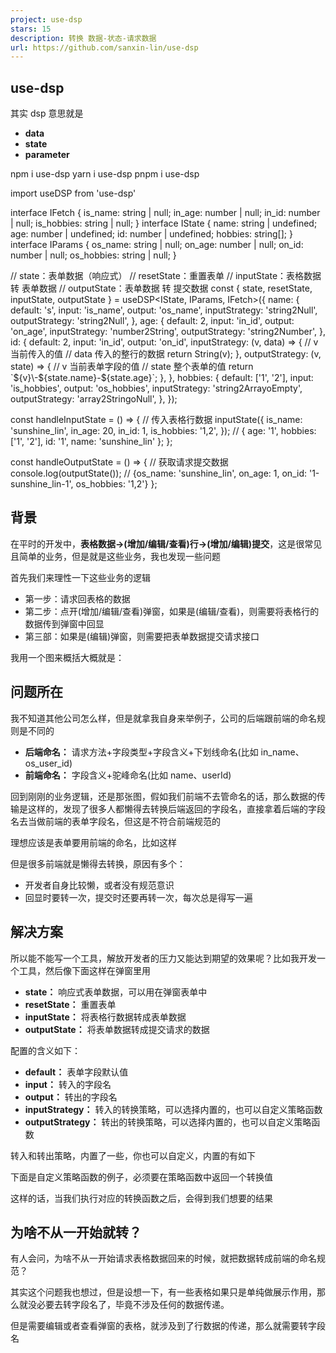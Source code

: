 ```yaml
---
project: use-dsp
stars: 15
description: 转换 数据-状态-请求数据
url: https://github.com/sanxin-lin/use-dsp
---
```


use-dsp
-------

其实 dsp 意思就是

-   **data**
-   **state**
-   **parameter**

npm i use\-dsp
yarn i use\-dsp
pnpm i use\-dsp

import useDSP from 'use-dsp'

interface IFetch {
  is\_name: string | null;
  in\_age: number | null;
  in\_id: number | null;
  is\_hobbies: string | null;
}
interface IState {
  name: string | undefined;
  age: number | undefined;
  id: number | undefined;
  hobbies: string\[\];
}
interface IParams {
  os\_name: string | null;
  on\_age: number | null;
  on\_id: number | null;
  os\_hobbies: string | null;
}

// state：表单数据（响应式）
// resetState：重置表单
// inputState：表格数据 转 表单数据
// outputState：表单数据 转 提交数据
const { state, resetState, inputState, outputState } \= useDSP<IState, IParams, IFetch\>({
  name: {
    default: 's',
    input: 'is\_name',
    output: 'os\_name',
    inputStrategy: 'string2Null',
    outputStrategy: 'string2Null',
  },
  age: {
    default: 2,
    input: 'in\_id',
    output: 'on\_age',
    inputStrategy: 'number2String',
    outputStrategy: 'string2Number',
  },
  id: {
    default: 2,
    input: 'in\_id',
    output: 'on\_id',
    inputStrategy: (v, data) \=> {
      // v 当前传入的值
      // data 传入的整行的数据
      return String(v);
    },
    outputStrategy: (v, state) \=> {
      // v 当前表单字段的值
      // state 整个表单的值
      return \`${v}\-${state.name}\-${state.age}\`;
    },
  },
  hobbies: {
    default: \['1', '2'\],
    input: 'is\_hobbies',
    output: 'os\_hobbies',
    inputStrategy: 'string2ArrayoEmpty',
    outputStrategy: 'array2StringoNull',
  },
});

const handleInputState \= () \=> {
  // 传入表格行数据
  inputState({
    is\_name: 'sunshine\_lin',
    in\_age: 20,
    in\_id: 1,
    is\_hobbies: '1,2',
  });
  // { age: '1', hobbies: \['1', '2'\], id: '1', name: 'sunshine\_lin' };
};

const handleOutputState \= () \=> {
  // 获取请求提交数据
  console.log(outputState());
  // {os\_name: 'sunshine\_lin', on\_age: 1, on\_id: '1-sunshine\_lin-1', os\_hobbies: '1,2'}
};

背景
--

在平时的开发中，**表格数据->(增加/编辑/查看)行->(增加/编辑)提交**，这是很常见且简单的业务，但是就是这些业务，我也发现一些问题

首先我们来理性一下这些业务的逻辑

-   第一步：请求回表格的数据
-   第二步：点开(增加/编辑/查看)弹窗，如果是(编辑/查看)，则需要将表格行的数据传到弹窗中回显
-   第三部：如果是(编辑)弹窗，则需要把表单数据提交请求接口

我用一个图来概括大概就是：

问题所在
----

我不知道其他公司怎么样，但是就拿我自身来举例子，公司的后端跟前端的命名规则是不同的

-   **后端命名：** 请求方法+字段类型+字段含义+下划线命名(比如 in\_name、os\_user\_id)
-   **前端命名：** 字段含义+驼峰命名(比如 name、userId)

回到刚刚的业务逻辑，还是那张图，假如我们前端不去管命名的话，那么数据的传输是这样的，发现了很多人都懒得去转换后端返回的字段名，直接拿着后端的字段名去当做前端的表单字段名，但这是不符合前端规范的

理想应该是表单要用前端的命名，比如这样

但是很多前端就是懒得去转换，原因有多个：

-   开发者自身比较懒，或者没有规范意识
-   回显时要转一次，提交时还要再转一次，每次总是得写一遍

解决方案
----

所以能不能写一个工具，解放开发者的压力又能达到期望的效果呢？比如我开发一个工具，然后像下面这样在弹窗里用

-   **state：** 响应式表单数据，可以用在弹窗表单中
-   **resetState：** 重置表单
-   **inputState：** 将表格行数据转成表单数据
-   **outputState：** 将表单数据转成提交请求的数据

配置的含义如下：

-   **default：** 表单字段默认值
-   **input：** 转入的字段名
-   **output：** 转出的字段名
-   **inputStrategy：** 转入的转换策略，可以选择内置的，也可以自定义策略函数
-   **outputStrategy：** 转出的转换策略，可以选择内置的，也可以自定义策略函数

转入和转出策略，内置了一些，你也可以自定义，内置的有如下

下面是自定义策略函数的例子，必须要在策略函数中返回一个转换值

这样的话，当我们执行对应的转换函数之后，会得到我们想要的结果

为啥不从一开始就转？
----------

有人会问，为啥不从一开始请求表格数据回来的时候，就把数据转成前端的命名规范？

其实这个问题我也想过，但是设想一下，有一些表格如果只是单纯做展示作用，那么就没必要去转字段名了，毕竟不涉及任何的数据传递。

但是需要编辑或者查看弹窗的表格，就涉及到了行数据的传递，那么就需要转字段名
